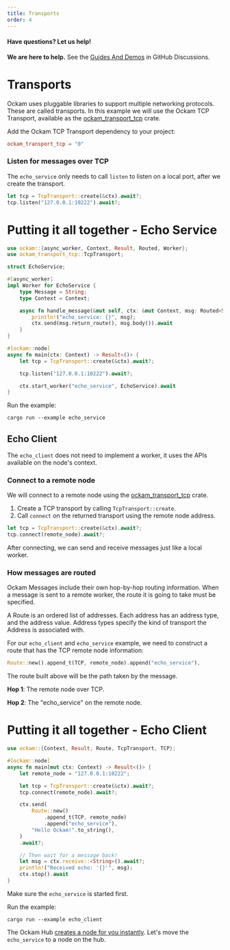 ```yaml
---
title: Transports
order: 4
---
```


#### Have questions? Let us help!

**We are here to help.** See the [Guides And Demos](https://github.com/ockam-network/ockam/discussions/1134) in
GitHub Discussions.

# Transports

Ockam uses pluggable libraries to support multiple networking protocols. These are called transports. In this example we
will use the Ockam TCP Transport, available as the [ockam_transport_tcp](https://crates.io/crates/ockam_transport_tcp) crate.

Add the Ockam TCP Transport dependency to your project:

```toml
ockam_transport_tcp = "0"
```

### Listen for messages over TCP

The `echo_service` only needs to call `listen` to listen on a local port, after we create the transport.

```rust
let tcp = TcpTransport::create(&ctx).await?;
tcp.listen("127.0.0.1:10222").await?;
```

# Putting it all together - Echo Service

```rust
use ockam::{async_worker, Context, Result, Routed, Worker};
use ockam_transport_tcp::TcpTransport;

struct EchoService;

#[async_worker]
impl Worker for EchoService {
    type Message = String;
    type Context = Context;

    async fn handle_message(&mut self, ctx: &mut Context, msg: Routed<String>) -> Result<()> {
        println!("echo_service: {}", msg);
        ctx.send(msg.return_route(), msg.body()).await
    }
}

#[ockam::node]
async fn main(ctx: Context) -> Result<()> {
    let tcp = TcpTransport::create(&ctx).await?;

    tcp.listen("127.0.0.1:10222").await?;

    ctx.start_worker("echo_service", EchoService).await
}

```

Run the example:

```shell
cargo run --example echo_service
```

## Echo Client

The `echo_client` does not need to implement a worker, it uses the APIs available on the node's context.

### Connect to a remote node

We will connect to a remote node using the [ockam_transport_tcp](https://crates.io/crates/ockam_transport_tcp) crate.

1. Create a TCP transport by calling `TcpTransport::create`.
2. Call `connect` on the returned transport using the remote node address.

```rust
let tcp = TcpTransport::create(&ctx).await?;
tcp.connect(remote_node).await?;
```

After connecting, we can send and receive messages just like a local worker.

### How messages are routed

Ockam Messages include their own hop-by-hop routing information. When a message is sent to a remote worker, the route it
is going to take must be specified.

A Route is an ordered list of addresses. Each address has an address type, and the address value. Address types specify
the kind of transport the Address is associated with.

For our `echo_client` and `echo_service` example, we need to construct a route that has the TCP remote node information:

```rust
Route::new().append_t(TCP, remote_node).append("echo_service"),
```

The route built above will be the path taken by the message.

**Hop 1**: The remote node over TCP.

**Hop 2**: The "echo_service" on the remote node.

# Putting it all together - Echo Client

```rust
use ockam::{Context, Result, Route, TcpTransport, TCP};

#[ockam::node]
async fn main(mut ctx: Context) -> Result<()> {
    let remote_node = "127.0.0.1:10222";

    let tcp = TcpTransport::create(&ctx).await?;
    tcp.connect(remote_node).await?;

    ctx.send(
        Route::new()
            .append_t(TCP, remote_node)
            .append("echo_service"),
        "Hello Ockam!".to_string(),
    )
    .await?;

    // Then wait for a message back!
    let msg = ctx.receive::<String>().await?;
    println!("Received echo: '{}'", msg);
    ctx.stop().await
}

```

Make sure the `echo_service` is started first.

Run the example:

```shell
cargo run --example echo_client
```

The Ockam Hub [creates a node for you instantly](/learn/how-to-guides/rust/03-hub). Let's move the `echo_service` to a node on the hub.
